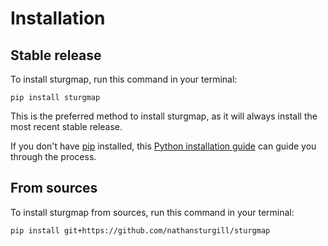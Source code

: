 # Installation

## Stable release

To install sturgmap, run this command in your terminal:

```
pip install sturgmap
```

This is the preferred method to install sturgmap, as it will always install the most recent stable release.

If you don't have [pip](https://pip.pypa.io) installed, this [Python installation guide](http://docs.python-guide.org/en/latest/starting/installation/) can guide you through the process.

## From sources

To install sturgmap from sources, run this command in your terminal:

```
pip install git+https://github.com/nathansturgill/sturgmap
```
